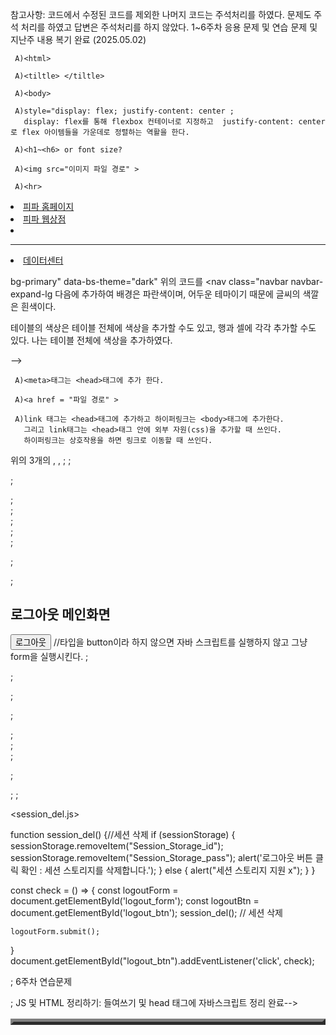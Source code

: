 참고사항: 코드에서 수정된 코드를 제외한 나머지 코드는 주석처리를 하였다. 문제도 주석 처리를 하였고 답변은 주석처리를 하지 않았다.
1~6주차 응용 문제 및 연습 문제 및 지난주 내용 복기 완료 (2025.05.02)

<!--3주차-->


<!-- 지난 주 내용 살펴보기 -->

<!-- 문서 시작 태그 -->
     A)<html>

<!-- 타이틀 제목 -->
     A)<tiltle> </tiltle>

<!-- 문서 몸체 -->
     A)<body>

<!-- 문장 정렬  -->
     A)style="display: flex; justify-content: center ; 
       display: flex를 통해 flexbox 컨테이너로 지정하고  justify-content: center로 flex 아이템들을 가운데로 정렬하는 역활을 한다.  

<!-- 문장 크기 -->
     A)<h1~<h6> or font size?

<!-- 이미지 삽입 -->
     A)<img src="이미지 파일 경로" >

<!-- 밑줄 -->
     A)<hr>

<!-- 연습문제 -->
<!-- 1. 드랍다운 메뉴에서 비어있는 href의 자리에 링크 삽입하기  -->

<li><a class="dropdown-item" href="https://events.fconline.nexon.com/250424/Both">피파 홈페이지</a></li>
       <li><a class="dropdown-item" href="https://shop.fconline.nexon.com/">피파 웹상점</a></li>
       <li><hr class="dropdown-divider"></li>
       <li><a class="dropdown-item" href="https://fconline.nexon.com/datacenter/dailysquad">데이터센터</a></li>

<!-- 2. 네이게이션 바에 색상 추가하기 -->
 bg-primary" data-bs-theme="dark"
 위의 코드를 <nav class="navbar navbar-expand-lg 다음에 추가하여 배경은 파란색이며, 
 어두운 테마이기 때문에 글씨의 색깔은 흰색이다.

<!-- 3.테이블에 색상 추가하기 -->
테이블의 색상은 테이블 전체에 색상을 추가할 수도 있고, 행과 셀에 각각 추가할 수도 있다.
나는 테이블 전체에 색상을 추가하였다.
 <table class="table caption-top table-primary"  border="5"> -->


<!--4주차-->


<!--지난주 내용 살펴보기-->

<!-- <meta> 태그의 추가 위치는?  -->
     A)<meta>태그는 <head>태그에 추가 한다.

<!-- 하이퍼링크 -->
     A)<a href = "파일 경로" >

<!-- Link와 하이퍼링크의 차이점은 -->
     A)link 태그는 <head>태그에 추가하고 하이퍼링크는 <body>태그에 추가한다.
       그리고 link태그는 <head>태그 안에 외부 자원(css)을 추가할 때 쓰인다.
       하이퍼링크는 상호작용을 하면 링크로 이동할 때 쓰인다.

<!-- 부트스트랩 연동에 추가된 태그 3가지 -->
<link href="https://cdn.jsdelivr.net/npm/bootstrap@5.3.3/dist/css/bootstrap.min.css" rel="stylesheet"     integrity="sha384-QWTKZyjpPEjISv5WaRU9OFeRpok6YctnYmDr5pNlyT2bRjXh0JMhjY6hW+ALEwIH" crossorigin="anonymous">

<meta name="viewport" content="width=device-width, initial-scale=1">

<script src="https://cdn.jsdelivr.net/npm/bootstrap@5.3.3/dist/js/bootstrap.bundle.min.js" integrity="sha384-YvpcrYf0tY3lHB60NNkmXc5s9fDVZLESaAA55NDzOxhy9GkcIdslK1eN7N6jIeHz" crossorigin="anonymous"></script>
위의 3개의 <link>, <meta>, <script>태그가 추가되었다.

<!-- 기본 레이아웃 영역을 무엇이라 하는가?  -->
     A)테이블?

<!-- 디자인 템플릿 지정에 필요한 것은? -->
     A) css, 자바스크립트, 부트스트랩?

<!-- 표 병합을 위한 속성 2가지는? -->
     A) <rowspan> : 행 병합, <colspan>: 열 병합


<!-- 4주차 연습문제 -->

<!-- 검색 창 search.js를 수정하여 직접 실행해본다. -->

<!-- • 자바스크립트의 클릭 이벤트 식별자 수정하기 -->

<!-- 현재 식별자의 값은?   -->
     A) ("search_btn")

<!-- 식별자 값을 search_button_msg 로 수정한다. -->
     A) document.getElementById("search_button_msg").addEventListener('click',search_message);

<!-- • Index.html의 버튼 클릭 id 식별자를 수정한다. -->

<!-- • 수정된 식별자 값과 일치해야 한다. -->
       A) <button class="btn btn-outline-success" id = "search_button_msg" type="submit">검색하기</button>

<!-- 함수 search_message()를 2개 이상 추가한다. -->
     A)  function search_message(){
            let a = "검색을 수행합니다.";
            alert(a);
        }

        function search_message(){
            let a = "검색을 수행한다.";
            alert(a);
        }

<!-- • 같은 이름의 함수가 중첩하면 에러가 나는가?  -->
       A)에러는 나지 않는다.
<!-- • 실행하는 경우 어떤 함수가 우선 순위가 높은가? -->
       A)"아래에 쓴 검색을 수행한다."가 출력된다. 

<!-- 함수 search_message()에 변수를 추가한다. -->
<!-- • Let 변수 활용하여 문자열 “검색을 수행합니다”를 저장한다. -->
<!-- • 변수를 출력하는 형태로 수정한다. -->

A) function search_message(){
      let a = "검색을 수행합니다.";
      alert(a);
    } 


<!--5주차-->


<!--지난주 내용 살펴보기 -->

<!-- 자바스크립트를 추가하는 태그는? -->
     A)<script>태그

<!-- 파일로 작성된 자바스크립트는 어디에 추가되는가?  -->
     A)<script>태그로 html 문서에 추가된다.

<!-- 자바스크립트가 제어하는 트리구조 문서를 무엇이라 하는가? -->
     A)DOM(Document Object Model)

<!-- 자바스크립트 변수 선언 방식 3가지 -->
     A)var, let, const

<!-- ES6 표준 이후 안전성을 위해 추가된 변수 선언 방식은? -->
     A)let, const

<!-- 문서의 최상위 문서의객체의 이름은? -->
     A)document

<!-- 문서의 객체 식별자를인식하는 메서드는?  -->
     A)getElementById

<!-- 마우스 이벤트 중 더블 클릭의 이름은 -->
     A)dbclick


<!-- 5주차 연습문제 --> 

<!-- 검색 창에 문자열을 검사한다. -->
<!-- • 검사할 항목 : 공백, 비속어 5개 -->

A) function search_message(){
      <!-- let a = "검색을 수행합니다.";
      alert(a); -->
      alert("공백과 비속어를 검사합니다.");
    }

    function googleSearch() {
<!--  const searchTerm = document.getElementById("search_input").value; // 검색어로 설정 -->

      const forbiddenWords = ["바보", "멍청이", "욕1", "욕2", "욕3"]; //배열로 비속어 목록 만들기

          // 공백 검사
          if (searchTerm === "") {
              alert("검색어를 입력하시오.");
              return false;
          }
    
          // 비속어 포함 검사 배열로 만들었기 때문에 for반복문으로 비속어를 순차적으로 검사한다.
          for (let word of forbiddenWords) {
              if (searchTerm.includes(word)) {
                  alert("비속어는 검색이 되지 않습니다.");
                  return false;
              }
          }
    
      <!-- const googleSearchUrl = `https://www.google.com/search?q=${encodeURIComponent(searchTerm)}`;
      // 새 창에서 구글 검색을 수행
      window.open(googleSearchUrl, "_blank"); // 새로운 창에서 열기.
      return false; -->
  }



<!--6주차-->


<!--지난주 내용 살펴보기 -->

<!-- JS의 참조 데이터 타입은? 2개 이상  -->
     A) 객체, 배열, 함수, 자료구조(MAP, SET)

<!-- Undefied 데이터 타입의 특징은?:  -->
     A)Undefied는 원시 타입으로 선언 후 값을 할당하지 않은 변수를 말한다. 그리고 반드시 값을 직접 확인해야 한다.

<!-- 문자열과 변수를 조합하여 출력하는 방법을무엇이라 하는가? -->
     A)템플릿 리터럴

<!-- Get / post 2가지 전송방식의 핵심 차이점은? -->
     A)Get방식은 URL에 정보가 노출되어 보안이 취약하고 
       Post방식은 URL에 정보가 노출되지 않아 보안에 용이하다.


<!-- 페이지 요청에 Utf-8 인코딩 처리 전용 함수는? -->
     A)encodeURIComponent 함수이다.

<!-- 페이지 로딩과 동시에js를 호출하는 속성은? -->
     A)defer 속성이다.

<!-- 상대경로를 지정하는경우 상위 폴더를 지정하는 방법은? -->
     A)../를 사용한다.

<!-- 자바스크립트의 핵심타이머 함수는? -->
     A)setTimeout 함수


<!-- 6주차 응용 문제 -->

<!-- • login 폴더에 logout.html 파일을 작성한다. -->
<!-- • 기존 login.html 전체 소스코드를 가져온다. -->
; • Head 및 body부터 footer 등 기본 소스 코드를 유지한다.
; • 그림과 같은 로그아웃 화면으로 수정한다.
; • 로그아웃 버튼 기능
; • 클릭하면 index.html로 연결한다. 
; • 원래 사이트 메인으로 돌아온다.

A)login.html의 전체 소스코드를 가져와서 logout.html에 필요한 스크립트를 제외한 나머지를 주석처리 하거나 삭제했다.
  그리고 원래의 로그인 버튼을 제외한 이메일과 비밀번호 입력창등의 기능들은 삭제하였다. 
  하지만 이 로그아웃 기능은 10주차까지 잘 실행되지 않았다. 
  그 이유는 logout_form과 logout_btn이라는 변수가 선언되지 않았고 로그아웃 기능을 하는 함수가 선언되지 않았기 때문이다.
  (10주차에서는 변수와 함수를 선언했지만 그 방식(session.js에 추가했지만 복잡하고 꼬이는 점들도 많았음)이 이상해서 기능이 제대로 실행되지 않았다.)
  따라서 11주차에 교수님의 솔루션을 받아 session_del.js라는 자바스크립트 파일을 따로로 만들어서 로그아웃 기능과 세션을 삭제하는 기능을 하는 코드를 만들었다.  
; <logout.html 코드>

; <!DOCTYPE html> 
; <html lang="ko">
;     <head>
;         <meta charset="UTF-8">
;         <meta name="viewport" content="width=device-width, initial-scale=1">
;         <link href="https://cdn.jsdelivr.net/npm/bootstrap@5.3.3/dist/css/bootstrap.min.css" rel="stylesheet" integrity="sha384-QWTKZyjpPEjISv5WaRU9OFeRpok6YctnYmDr5pNlyT2bRjXh0JMhjY6hW+ALEwIH" crossorigin="anonymous">
;         <link rel="stylesheet" href="../css/login.css">
;         <script defer src="https://cdn.jsdelivr.net/npm/bootstrap@5.3.3/dist/js/bootstrap.bundle.min.js" integrity="sha384-YvpcrYf0tY3lHB60NNkmXc5s9fDVZLESaAA55NDzOxhy9GkcIdslK1eN7N6jIeHz" crossorigin="anonymous"></script>
;         <script src="https://cdnjs.cloudflare.com/ajax/libs/dompurify/3.2.5/purify.min.js" integrity="sha512-/CUtA84sWWqWEBejNrrtWa7Yc4cth3Ome2ymvCKOo9YcZ4sh98tndUy4LutE2xGcAgD4fyz16y+gSyJdGCB5ww==" crossorigin="anonymous" referrerpolicy="no-referrer"></script>
          <!-- <script type="text/javascript" defer src="../js/session.js" defer></script> -->
          <script type="text/javascript" defer src="../js/session_del.js" defer></script>
          <!-- <script type="text/javascript" defer src="../js/login.js" defer></script> -->
;     <body>

;         <section class="vh-100 gradient-custom">
;             <div class="container py-5 h-100">
;                 <div class="row d-flex justify-content-center align-items-center h-100">
;                     <div class="col-12 col-md-8 col-lg-6 col-xl-5">
;                         <div class="card bg-dark text-white" style="border-radius: 1rem;">
;                             <div class="card-body p-5 text-center">

;                                 <div class="mb-md-5 mt-md-4 pb-5">
;                                     <form id="logout_form" method="get" action="../Web_main 20220987/Index.html"> 
                                        <h2 class="fw-bold mb-2 text-uppercase">로그아웃 메인화면</h2>
                                        <button data-mdb-button-init data-mdb-ripple-init class="btn btn-outline-light btn-lg px-5" id="logout_btn" type="button">로그아웃</button> //타입을 button이라 하지 않으면 자바 스크립트를 실행하지 않고 그냥 form을 실행시킨다.
;                                     </form>
                                  
;                                 </div>

                               
                                
;                             </div>

;                         </div>
;                     </div>
;                 </div>
;             </div>
            
;         </section>
;     </body>
; </html> 

<session_del.js>

function session_del() {//세션 삭제
        if (sessionStorage) {
            sessionStorage.removeItem("Session_Storage_id");
            sessionStorage.removeItem("Session_Storage_pass");
            alert('로그아웃 버튼 클릭 확인 : 세션 스토리지를 삭제합니다.');
        } 
        else {
            alert("세션 스토리지 지원 x");
        }
    }


const check = () => {
    const logoutForm = document.getElementById('logout_form');
    const logoutBtn = document.getElementById('logout_btn');
        session_del(); // 세션 삭제
      
    logoutForm.submit();
}    
document.getElementById("logout_btn").addEventListener('click', check);


; 6주차 연습문제

; JS 및 HTML 정리하기: 들여쓰기 및 head 태그에 자바스크립트 정리 완료-->